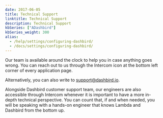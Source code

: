 ```yaml
---
date: 2017-06-05
title: Technical Support
linktitle: Technical Support
description: Technical Support
kbSeries: ["ADashbird"]
kbSeries_weight: 300
alias:
  - /help/settings/configuring-dashbird/
  - /docs/settings/configuring-dashbird/
---
```


Our team is available around the clock to help you in case anything goes wrong. You can reach out to us through the Intercom icon at the bottom left corner of every application page.

Alternatively, you can also write to support@dashbird.io.

Alongside Dashbird customer support team, our engineers are also accessible through Intercom whenever it is important to have a more in-depth technical perspective. You can count that, if and when needed, you will be speaking with a hands-on engineer that knows Lambda and Dashbird from the bottom up.